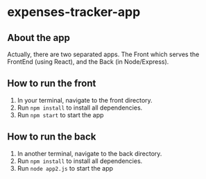 # expenses-tracker-app

## About the app
Actually, there are two separated apps. The Front which serves the FrontEnd (using React), and the Back (in Node/Express).

## How to run the front
1. In your terminal, navigate to the front directory.
2. Run ```npm install```  to install all dependencies.
3. Run ```npm start``` to start the app

## How to run the back
1. In another terminal, navigate to the back directory.
2. Run ```npm install``` to install all dependencies.
3. Run ```node app2.js``` to start the app
